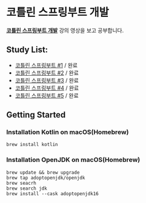 # 코틀린 스프링부트 개발
[**코틀린 스프링부트 개발**](https://youtube.com/playlist?list=PL4bPfpQGrkz7Y_7D5X2UaWGYTTdaCNoDs) 강의 영상을 보고 공부합니다.

## Study List:
- [코틀린 스프링부트 #1](https://youtu.be/trK253PPUP8) / 완료
- [코틀린 스프링부트 #2](https://youtu.be/fD9y1M9UHH8) / 완료
- [코틀린 스프링부트 #3](https://youtu.be/1xxMEQbtNJU) / 완료
- [코틀린 스프링부트 #4](https://youtu.be/uxjPOpoYD6A) / 완료
- [코틀린 스프링부트 #5](https://youtu.be/jnJZeEjFMw0) / 완료

## Getting Started
### Installation Kotlin on macOS(Homebrew)
```shell
brew install kotlin
```

### Installation OpenJDK on macOS(Homebrew)
```shell
brew update && brew upgrade
brew tap adoptopenjdk/openjdk
brew seacrh
brew search jdk
brew install --cask adoptopenjdk16
```